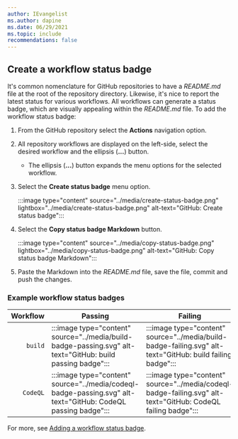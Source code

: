 ```yaml
---
author: IEvangelist
ms.author: dapine
ms.date: 06/29/2021
ms.topic: include
recommendations: false
---
```


## Create a workflow status badge

It's common nomenclature for GitHub repositories to have a *README.md* file at the root of the repository directory. Likewise, it's nice to report the latest status for various workflows. All workflows can generate a status badge, which are visually appealing within the *README.md* file. To add the workflow status badge:

1. From the GitHub repository select the **Actions** navigation option.
1. All repository workflows are displayed on the left-side, select the desired workflow and the ellipsis (**...**) button.

    - The ellipsis (**...**) button expands the menu options for the selected workflow.

1. Select the **Create status badge** menu option.

    :::image type="content" source="../media/create-status-badge.png" lightbox="../media/create-status-badge.png" alt-text="GitHub: Create status badge":::

1. Select the **Copy status badge Markdown** button.

    :::image type="content" source="../media/copy-status-badge.png" lightbox="../media/copy-status-badge.png" alt-text="GitHub: Copy status badge Markdown":::

1. Paste the Markdown into the *README.md* file, save the file, commit and push the changes.

### Example workflow status badges

| Workflow | Passing | Failing | No status |
|--:|--|--|--|
| `build` | :::image type="content" source="../media/build-badge-passing.svg" alt-text="GitHub: build passing badge"::: | :::image type="content" source="../media/build-badge-failing.svg" alt-text="GitHub: build failing badge"::: | :::image type="content" source="../media/build-badge-no-status.svg" alt-text="GitHub: build no-status badge"::: |
| `CodeQL` | :::image type="content" source="../media/codeql-badge-passing.svg" alt-text="GitHub: CodeQL passing badge"::: | :::image type="content" source="../media/codeql-badge-failing.svg" alt-text="GitHub: CodeQL failing badge"::: | :::image type="content" source="../media/codeql-badge-no-status.svg" alt-text="GitHub: CodeQL no-status badge"::: |

For more, see [Adding a workflow status badge](https://docs.github.com/actions/managing-workflow-runs/adding-a-workflow-status-badge).
